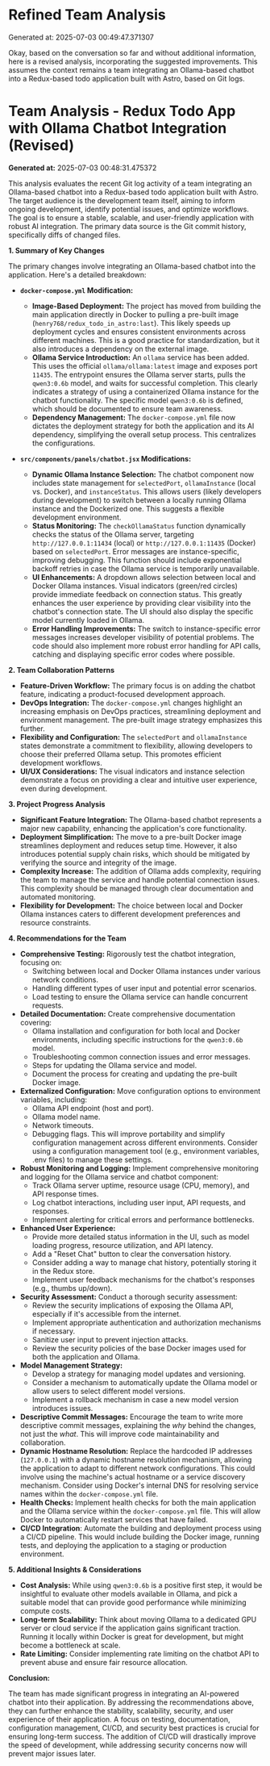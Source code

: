 # Refined Team Analysis
Generated at: 2025-07-03 00:49:47.371307

Okay, based on the conversation so far and without additional information, here is a revised analysis, incorporating the suggested improvements. This assumes the context remains a team integrating an Ollama-based chatbot into a Redux-based todo application built with Astro, based on Git logs.

# Team Analysis - Redux Todo App with Ollama Chatbot Integration (Revised)

**Generated at:** 2025-07-03 00:48:31.475372

This analysis evaluates the recent Git log activity of a team integrating an Ollama-based chatbot into a Redux-based todo application built with Astro.  The target audience is the development team itself, aiming to inform ongoing development, identify potential issues, and optimize workflows. The goal is to ensure a stable, scalable, and user-friendly application with robust AI integration. The primary data source is the Git commit history, specifically diffs of changed files.

**1. Summary of Key Changes**

The primary changes involve integrating an Ollama-based chatbot into the application.  Here's a detailed breakdown:

*   **`docker-compose.yml` Modification:**
    *   **Image-Based Deployment:**  The project has moved from building the main application directly in Docker to pulling a pre-built image (`henry768/redux_todo_in_astro:last`). This likely speeds up deployment cycles and ensures consistent environments across different machines.  This is a good practice for standardization, but it also introduces a dependency on the external image.
    *   **Ollama Service Introduction:** An `ollama` service has been added. This uses the official `ollama/ollama:latest` image and exposes port `11435`. The entrypoint ensures the Ollama server starts, pulls the `qwen3:0.6b` model, and waits for successful completion.  This clearly indicates a strategy of using a containerized Ollama instance for the chatbot functionality.  The specific model `qwen3:0.6b` is defined, which should be documented to ensure team awareness.
    *   **Dependency Management:** The `docker-compose.yml` file now dictates the deployment strategy for both the application and its AI dependency, simplifying the overall setup process. This centralizes the configurations.

*   **`src/components/panels/chatbot.jsx` Modifications:**
    *   **Dynamic Ollama Instance Selection:** The chatbot component now includes state management for `selectedPort`, `ollamaInstance` (local vs. Docker), and `instanceStatus`. This allows users (likely developers during development) to switch between a locally running Ollama instance and the Dockerized one. This suggests a flexible development environment.
    *   **Status Monitoring:** The `checkOllamaStatus` function dynamically checks the status of the Ollama server, targeting `http://127.0.0.1:11434` (local) or `http://127.0.0.1:11435` (Docker) based on `selectedPort`. Error messages are instance-specific, improving debugging. This function should include exponential backoff retries in case the Ollama service is temporarily unavailable.
    *   **UI Enhancements:**  A dropdown allows selection between local and Docker Ollama instances. Visual indicators (green/red circles) provide immediate feedback on connection status.  This greatly enhances the user experience by providing clear visibility into the chatbot's connection state. The UI should also display the specific model currently loaded in Ollama.
    *   **Error Handling Improvements:** The switch to instance-specific error messages increases developer visibility of potential problems. The code should also implement more robust error handling for API calls, catching and displaying specific error codes where possible.

**2. Team Collaboration Patterns**

*   **Feature-Driven Workflow:** The primary focus is on adding the chatbot feature, indicating a product-focused development approach.
*   **DevOps Integration:** The `docker-compose.yml` changes highlight an increasing emphasis on DevOps practices, streamlining deployment and environment management.  The pre-built image strategy emphasizes this further.
*   **Flexibility and Configuration:** The `selectedPort` and `ollamaInstance` states demonstrate a commitment to flexibility, allowing developers to choose their preferred Ollama setup.  This promotes efficient development workflows.
*   **UI/UX Considerations:** The visual indicators and instance selection demonstrate a focus on providing a clear and intuitive user experience, even during development.

**3. Project Progress Analysis**

*   **Significant Feature Integration:** The Ollama-based chatbot represents a major new capability, enhancing the application's core functionality.
*   **Deployment Simplification:** The move to a pre-built Docker image streamlines deployment and reduces setup time.  However, it also introduces potential supply chain risks, which should be mitigated by verifying the source and integrity of the image.
*   **Complexity Increase:** The addition of Ollama adds complexity, requiring the team to manage the service and handle potential connection issues.  This complexity should be managed through clear documentation and automated monitoring.
*   **Flexibility for Development:**  The choice between local and Docker Ollama instances caters to different development preferences and resource constraints.

**4. Recommendations for the Team**

*   **Comprehensive Testing:** Rigorously test the chatbot integration, focusing on:
    *   Switching between local and Docker Ollama instances under various network conditions.
    *   Handling different types of user input and potential error scenarios.
    *   Load testing to ensure the Ollama service can handle concurrent requests.
*   **Detailed Documentation:** Create comprehensive documentation covering:
    *   Ollama installation and configuration for both local and Docker environments, including specific instructions for the `qwen3:0.6b` model.
    *   Troubleshooting common connection issues and error messages.
    *   Steps for updating the Ollama service and model.
    *   Document the process for creating and updating the pre-built Docker image.
*   **Externalized Configuration:**  Move configuration options to environment variables, including:
    *   Ollama API endpoint (host and port).
    *   Ollama model name.
    *   Network timeouts.
    *   Debugging flags.
    This will improve portability and simplify configuration management across different environments.  Consider using a configuration management tool (e.g., environment variables, .env files) to manage these settings.
*   **Robust Monitoring and Logging:** Implement comprehensive monitoring and logging for the Ollama service and chatbot component:
    *   Track Ollama server uptime, resource usage (CPU, memory), and API response times.
    *   Log chatbot interactions, including user input, API requests, and responses.
    *   Implement alerting for critical errors and performance bottlenecks.
*   **Enhanced User Experience:**
    *   Provide more detailed status information in the UI, such as model loading progress, resource utilization, and API latency.
    *   Add a "Reset Chat" button to clear the conversation history.
    *   Consider adding a way to manage chat history, potentially storing it in the Redux store.
    *   Implement user feedback mechanisms for the chatbot's responses (e.g., thumbs up/down).
*   **Security Assessment:**  Conduct a thorough security assessment:
    *   Review the security implications of exposing the Ollama API, especially if it's accessible from the internet.
    *   Implement appropriate authentication and authorization mechanisms if necessary.
    *   Sanitize user input to prevent injection attacks.
    *   Review the security policies of the base Docker images used for both the application and Ollama.
*   **Model Management Strategy:**
    *   Develop a strategy for managing model updates and versioning.
    *   Consider a mechanism to automatically update the Ollama model or allow users to select different model versions.
    *   Implement a rollback mechanism in case a new model version introduces issues.
*   **Descriptive Commit Messages:**  Encourage the team to write more descriptive commit messages, explaining the *why* behind the changes, not just the *what*. This will improve code maintainability and collaboration.
*   **Dynamic Hostname Resolution:**  Replace the hardcoded IP addresses (`127.0.0.1`) with a dynamic hostname resolution mechanism, allowing the application to adapt to different network configurations. This could involve using the machine's actual hostname or a service discovery mechanism. Consider using Docker's internal DNS for resolving service names within the `docker-compose.yml` file.
*   **Health Checks:**  Implement health checks for both the main application and the Ollama service within the `docker-compose.yml` file. This will allow Docker to automatically restart services that have failed.
*   **CI/CD Integration**: Automate the building and deployment process using a CI/CD pipeline. This would include building the Docker image, running tests, and deploying the application to a staging or production environment.

**5. Additional Insights & Considerations**

*   **Cost Analysis:** While using `qwen3:0.6b` is a positive first step, it would be insightful to evaluate other models available in Ollama, and pick a suitable model that can provide good performance while minimizing compute costs.
*   **Long-term Scalability:** Think about moving Ollama to a dedicated GPU server or cloud service if the application gains significant traction. Running it locally within Docker is great for development, but might become a bottleneck at scale.
*   **Rate Limiting:** Consider implementing rate limiting on the chatbot API to prevent abuse and ensure fair resource allocation.

**Conclusion:**

The team has made significant progress in integrating an AI-powered chatbot into their application. By addressing the recommendations above, they can further enhance the stability, scalability, security, and user experience of their application. A focus on testing, documentation, configuration management, CI/CD, and security best practices is crucial for ensuring long-term success. The addition of CI/CD will drastically improve the speed of development, while addressing security concerns now will prevent major issues later.
